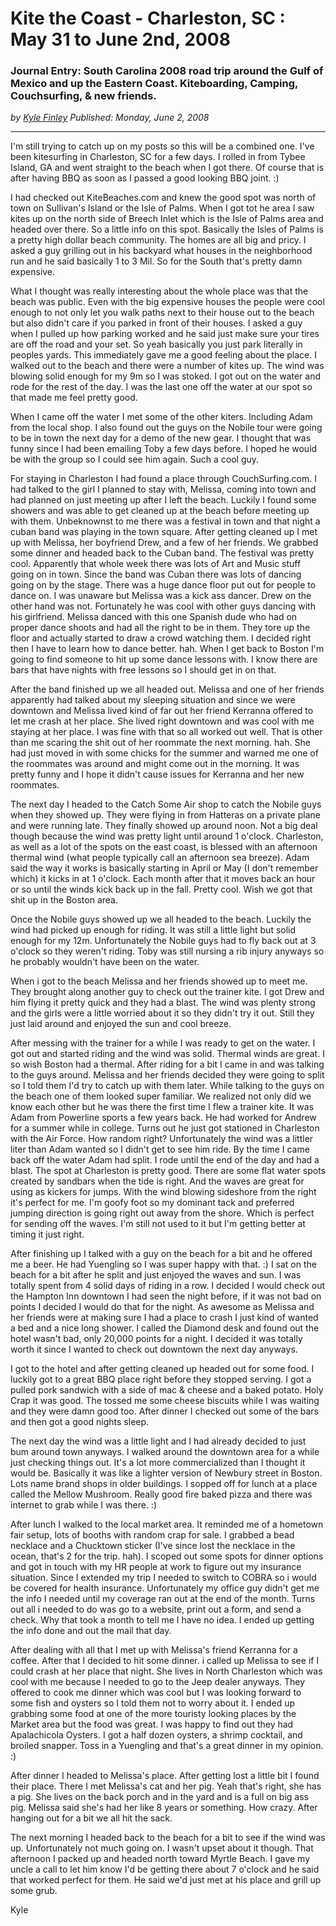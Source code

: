 # Kite the Coast - Charleston, SC : May 31 to June 2nd, 2008
### Journal Entry: South Carolina 2008 road trip around the Gulf of Mexico and up the Eastern Coast. Kiteboarding, Camping, Couchsurfing, & new friends.

*<div class="article-meta-data"> by <span class="article-meta-author" itemprop="author"><a href="https://twitter.com/kfinley" target="_blank" title="kfinley on Twitter">Kyle Finley</a></span> Published: <time itemprop="pubdate" datetime="6/2/2008 5:00:00 AM">Monday, June 2, 2008</time></div>*

---

I'm still trying to catch up on my posts so this will be a combined one. I've been kitesurfing in Charleston, SC for a few days. I rolled in from Tybee Island, GA and went straight to the beach when I got there. Of course that is after having BBQ as soon as I passed a good looking BBQ joint. :)

I had checked out KiteBeaches.com and knew the good spot was north of town on Sullivan's Island or the Isle of Palms. When I got tot he area I saw kites up on the north side of Breech Inlet which is the Isle of Palms area and headed over there. So a little info on this spot. Basically the Isles of Palms is a pretty high dollar beach community. The homes are all big and pricy. I asked a guy grilling out in his backyard what houses in the neighborhood run and he said basically 1 to 3 Mil. So for the South that's pretty damn expensive.

What I thought was really interesting about the whole place was that the beach was public. Even with the big expensive houses the people were cool enough to not only let you walk paths next to their house out to the beach but also didn't care if you parked in front of their houses. I asked a guy when I pulled up how parking worked and he said just make sure your tires are off the road and your set. So yeah basically you just park literally in peoples yards. This immediately gave me a good feeling about the place. I walked out to the beach and there were a number of kites up. The wind was blowing solid enough for my 9m so I was stoked. I got out on the water and rode for the rest of the day. I was the last one off the water at our spot so that made me feel pretty good.

When I came off the water I met some of the other kiters. Including Adam from the local shop. I also found out the guys on the Nobile tour were going to be in town the next day for a demo of the new gear. I thought that was funny since I had been emailing Toby a few days before. I hoped he would be with the group so I could see him again. Such a cool guy.

For staying in Charleston I had found a place through CouchSurfing.com. I had talked to the girl I planned to stay with, Melissa, coming into town and had planned on just meeting up after I left the beach. Luckily I found some showers and was able to get cleaned up at the beach before meeting up with them. Unbeknownst to me there was a festival in town and that night a cuban band was playing in the town square. After getting cleaned up I met up with Melissa, her boyfriend Drew, and a few of her friends. We grabbed some dinner and headed back to the Cuban band. The festival was pretty cool. Apparently that whole week there was lots of Art and Music stuff going on in town. Since the band was Cuban there was lots of dancing going on by the stage. There was a huge dance floor put out for people to dance on. I was unaware but Melissa was a kick ass dancer. Drew on the other hand was not. Fortunately he was cool with other guys dancing with his girlfriend. Melissa danced with this one Spanish dude who had on proper dance shoots and had all the right to be in them. They tore up the floor and actually started to draw a crowd watching them. I decided right then I have to learn how to dance better. hah. When I get back to Boston I'm going to find someone to hit up some dance lessons with. I know there are bars that have nights with free lessons so I should get in on that.

After the band finished up we all headed out. Melissa and one of her friends apparently had talked about my sleeping situation and since we were downtown and Melissa lived kind of far out her friend Kerranna offered to let me crash at her place. She lived right downtown and was cool with me staying at her place. I was fine with that so all worked out well. That is other than me scaring the shit out of her roommate the next morning. hah. She had just moved in with some chicks for the summer and warned me one of the roommates was around and might come out in the morning. It was pretty funny and I hope it didn't cause issues for Kerranna and her new roommates.

The next day I headed to the Catch Some Air shop to catch the Nobile guys when they showed up. They were flying in from Hatteras on a private plane and were running late. They finally showed up around noon. Not a big deal though because the wind was pretty light until around 1 o'clock. Charleston, as well as a lot of the spots on the east coast, is blessed with an afternoon thermal wind (what people typically call an afternoon sea breeze). Adam said the way it works is basically starting in April or May (I don't remember which) it kicks in at 1 o'clock. Each month after that it moves back an hour or so until the winds kick back up in the fall. Pretty cool. Wish we got that shit up in the Boston area.

Once the Nobile guys showed up we all headed to the beach. Luckily the wind had picked up enough for riding. It was still a little light but solid enough for my 12m. Unfortunately the Nobile guys had to fly back out at 3 o'clock so they weren't riding. Toby was still nursing a rib injury anyways so he probably wouldn't have been on the water.

When i got to the beach Melissa and her friends showed up to meet me. They brought along another guy to check out the trainer kite. I got Drew and him flying it pretty quick and they had a blast. The wind was plenty strong and the girls were a little worried about it so they didn't try it out. Still they just laid around and enjoyed the sun and cool breeze.

After messing with the trainer for a while I was ready to get on the water. I got out and started riding and the wind was solid. Thermal winds are great. I so wish Boston had a thermal. After riding for a bit I came in and was talking to the guys around. Melissa and her friends decided they were going to split so I told them I'd try to catch up with them later. While talking to the guys on the beach one of them looked super familiar. We realized not only did we know each other but he was there the first time I flew a trainer kite. It was Adam from Powerline sports a few years back. He had worked for Andrew for a summer while in college. Turns out he just got stationed in Charleston with the Air Force. How random right? Unfortunately the wind was a littler liter than Adam wanted so I didn't get to see him ride. By the time I came back off the water Adam had split. I rode until the end of the day and had a blast. The spot at Charleston is pretty good. There are some flat water spots created by sandbars when the tide is right. And the waves are great for using as kickers for jumps. With the wind blowing sideshore from the right it's perfect for me. I'm goofy foot so my dominant tack and preferred jumping direction is going right out away from the shore. Which is perfect for sending off the waves. I'm still not used to it but I'm getting better at timing it just right.

After finishing up I talked with a guy on the beach for a bit and he offered me a beer. He had Yuengling so I was super happy with that. :) I sat on the beach for a bit after he split and just enjoyed the waves and sun. I was totally spent from 4 solid days of riding in a row. I decided I would check out the Hampton Inn downtown I had seen the night before, if it was not bad on points I decided I would do that for the night. As awesome as Melissa and her friends were at making sure I had a place to crash I just kind of wanted a bed and a nice long shower. I called the Diamond desk and found out the hotel wasn't bad, only 20,000 points for a night. I decided it was totally worth it since I wanted to check out downtown the next day anyways.

I got to the hotel and after getting cleaned up headed out for some food. I luckily got to a great BBQ place right before they stopped serving. I got a pulled pork sandwich with a side of mac & cheese and a baked potato. Holy Crap it was good. The tossed me some cheese biscuits while I was waiting and they were damn good too. After dinner I checked out some of the bars and then got a good nights sleep.

The next day the wind was a little light and I had already decided to just bum around town anyways. I walked around the downtown area for a while just checking things out. It's a lot more commercialized than I thought it would be. Basically it was like a lighter version of Newbury street in Boston. Lots name brand shops in older buildings. I sopped off for lunch at a place called the Mellow Mushroom. Really good fire baked pizza and there was internet to grab while I was there. :)

After lunch I walked to the local market area. It reminded me of a hometown fair setup, lots of booths with random crap for sale. I grabbed a bead necklace and a Chucktown sticker (I've since lost the necklace in the ocean, that's 2 for the trip. hah). I scoped out some spots for dinner options and got in touch with my HR people at work to figure out my insurance situation. Since I extended my trip I needed to switch to COBRA so i would be covered for health insurance. Unfortunately my office guy didn't get me the info I needed until my coverage ran out at the end of the month. Turns out all i needed to do was go to a website, print out a form, and send a check. Why that took a month to tell me I have no idea. I ended up getting the info done and out the mail that day.

After dealing with all that I met up with Melissa's friend Kerranna for a coffee. After that I decided to hit some dinner. i called up Melissa to see if I could crash at her place that night. She lives in North Charleston which was cool with me because I needed to go to the Jeep dealer anyways. They offered to cook me dinner which was cool but I was looking forward to some fish and oysters so I told them not to worry about it. I ended up grabbing some food at one of the more touristy looking places by the Market area but the food was great. I was happy to find out they had Apalachicola Oysters. I got a half dozen oysters, a shrimp cocktail, and broiled snapper. Toss in a Yuengling and that's a great dinner in my opinion. :)

After dinner I headed to Melissa's place. After getting lost a little bit I found their place. There I met Melissa's cat and her pig. Yeah that's right, she has a pig. She lives on the back porch and in the yard and is a full on big ass pig. Melissa said she's had her like 8 years or something. How crazy. After hanging out for a bit we all hit the sack.

The next morning I headed back to the beach for a bit to see if the wind was up. Unfortunately not much going on. I wasn't upset about it though. That afternoon I packed up and headed north toward Myrtle Beach. I gave my uncle a call to let him know I'd be getting there about 7 o'clock and he said that worked perfect for them. He said we'd just met at his place and grill up some grub.

Kyle
